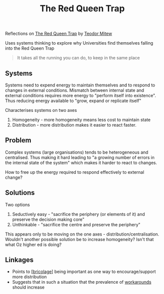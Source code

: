 ﻿---
backlinks:
- title: Distribution
  url: /memex/sense/Distribution/distribution.html
title: The Red Queen Trap
---
Reflections on [The Red Queen Trap](https://www.tedmitew.net/2020/11/the-red-queen-trap/) by [Teodor Mitew](https://www.tedmitew.net/about-teodor-mitew/)

Uses systems thinking to explore why Universities find themselves falling into the Red Queen Trap 
> It takes all the running you can do, to keep in the same place

## Systems

Systems need to expend energy to maintain themselves and to respond to changes in external conditions. Mismatch between internal state and external conditions requires more energy to "perform itself into existence".  Thus reducing energy available to "grow, expand or replicate itself"

Characterises systems on two axes

1. Homogeneity - more homogeneity means less cost to maintain state
2. Distribution - more distribution makes it easier to react faster.

## Problem

Complex systems (large organisations) tends to be heterogeneous and centralised. Thus making it hard leading to "a growing number of errors in the internal state of the system" which makes it harder to react to changes.

How to free up the energy required to respond effectively to external change?

## Solutions

Two options

1. Seductively easy - "sacrifice the periphery (or elements of it) and preserve the decision making core"
2. Unthinkable - "sacrifice the centre and preserve the periphery"

This appears only to be moving on the one axes - distribution/centralisation.  Wouldn't another possible solution be to increase homogeneity?  Isn't that what Oz higher ed is doing?

## Linkages

- Points to [[bricolage]] being important as one way to encourage/support more distribution
- Suggests that in such a situation that the prevalence of [workarounds](https://djon.es/blog/2019/12/20/theory-of-workarounds/) should increase


[//begin]: # "Autogenerated link references for markdown compatibility"
[bricolage]: ../Bricolage/bricolage "Bricolage"
[//end]: # "Autogenerated link references"